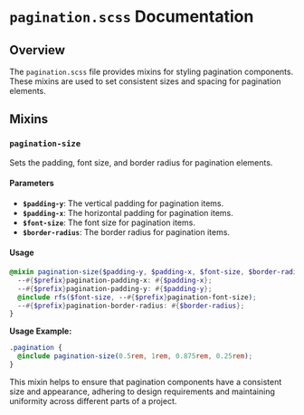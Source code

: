 # `pagination.scss` Documentation

## Overview

The `pagination.scss` file provides mixins for styling pagination components. These mixins are used to set consistent sizes and spacing for pagination elements.

## Mixins

### `pagination-size`

Sets the padding, font size, and border radius for pagination elements.

#### Parameters

- **`$padding-y`**: The vertical padding for pagination items.
- **`$padding-x`**: The horizontal padding for pagination items.
- **`$font-size`**: The font size for pagination items.
- **`$border-radius`**: The border radius for pagination items.

#### Usage

```scss
@mixin pagination-size($padding-y, $padding-x, $font-size, $border-radius) {
  --#{$prefix}pagination-padding-x: #{$padding-x};
  --#{$prefix}pagination-padding-y: #{$padding-y};
  @include rfs($font-size, --#{$prefix}pagination-font-size);
  --#{$prefix}pagination-border-radius: #{$border-radius};
}
```

**Usage Example:**

```scss
.pagination {
  @include pagination-size(0.5rem, 1rem, 0.875rem, 0.25rem);
}
```

This mixin helps to ensure that pagination components have a consistent size and appearance, adhering to design requirements and maintaining uniformity across different parts of a project.
